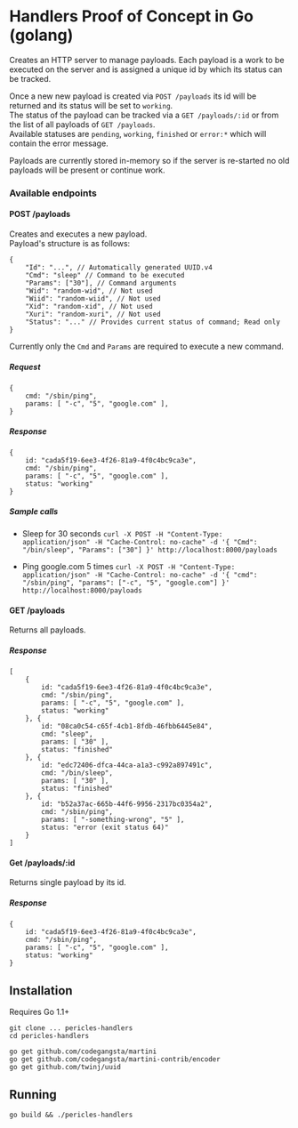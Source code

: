 # Handlers Proof of Concept in Go (golang)

Creates an HTTP server to manage payloads.
Each payload is a work to be executed on the server and is assigned a unique id by which its status can be tracked.

Once a new new payload is created via `POST /payloads` its id will be returned and its status will be set to `working`.  
The status of the payload can be tracked via a `GET /payloads/:id` or from the list of all payloads of `GET /payloads`.  
Available statuses are `pending`, `working`, `finished` or `error:*` which will contain the error message.  

Payloads are currently stored in-memory so if the server is re-started no old payloads will be present or continue work.

### Available endpoints

#### POST /payloads

Creates and executes a new payload.  
Payload's structure is as follows:

    {
        "Id": "...", // Automatically generated UUID.v4
        "Cmd": "sleep" // Command to be executed
        "Params": ["30"], // Command arguments
        "Wid": "random-wid", // Not used
        "Wiid": "random-wiid", // Not used
        "Xid": "random-xid", // Not used
        "Xuri": "random-xuri", // Not used
        "Status": "..." // Provides current status of command; Read only
    }

Currently only the `Cmd` and `Params` are required to execute a new command.  

##### Request

    {
        cmd: "/sbin/ping",
        params: [ "-c", "5", "google.com" ],
    }

##### Response

    {
        id: "cada5f19-6ee3-4f26-81a9-4f0c4bc9ca3e",
        cmd: "/sbin/ping",
        params: [ "-c", "5", "google.com" ],
        status: "working"
    }

##### Sample calls

* Sleep for 30 seconds
  `curl -X POST -H "Content-Type: application/json" -H "Cache-Control: no-cache" -d '{ "Cmd": "/bin/sleep", "Params": ["30"] }' http://localhost:8000/payloads`

* Ping google.com 5 times
  `curl -X POST -H "Content-Type: application/json" -H "Cache-Control: no-cache" -d '{ "cmd": "/sbin/ping", "params": ["-c", "5", "google.com"] }' http://localhost:8000/payloads`

#### GET /payloads

Returns all payloads.

##### Response

    [
        {
            id: "cada5f19-6ee3-4f26-81a9-4f0c4bc9ca3e",
            cmd: "/sbin/ping",
            params: [ "-c", "5", "google.com" ],
            status: "working"
        }, {
            id: "08ca0c54-c65f-4cb1-8fdb-46fbb6445e84",
            cmd: "sleep",
            params: [ "30" ],
            status: "finished"
        }, {
            id: "edc72406-dfca-44ca-a1a3-c992a897491c",
            cmd: "/bin/sleep",
            params: [ "30" ],
            status: "finished"
        }, {
            id: "b52a37ac-665b-44f6-9956-2317bc0354a2",
            cmd: "/sbin/ping",
            params: [ "-something-wrong", "5" ],
            status: "error (exit status 64)"
        }
    ]

#### Get /payloads/:id

Returns single payload by its id.

##### Response

    {
        id: "cada5f19-6ee3-4f26-81a9-4f0c4bc9ca3e",
        cmd: "/sbin/ping",
        params: [ "-c", "5", "google.com" ],
        status: "working"
    }

## Installation

Requires Go 1.1+

    git clone ... pericles-handlers
    cd pericles-handlers

    go get github.com/codegangsta/martini
    go get github.com/codegangsta/martini-contrib/encoder
    go get github.com/twinj/uuid

## Running

    go build && ./pericles-handlers
